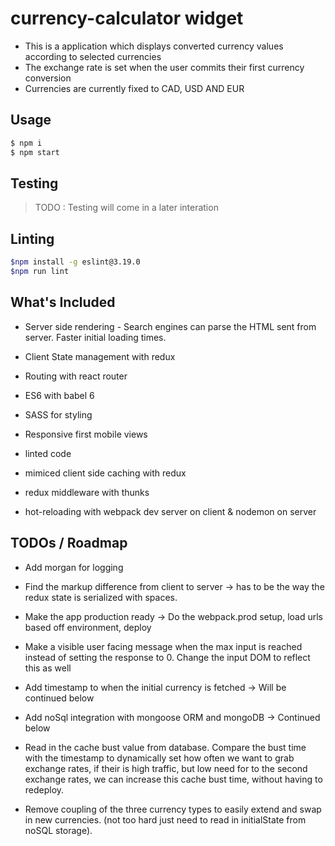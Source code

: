 # currency-calculator widget

- This is a application which displays converted currency values according to selected currencies
- The exchange rate is set when the user commits their first currency conversion
- Currencies are currently fixed to CAD, USD AND EUR

## Usage

``` bash
$ npm i 
$ npm start
```

## Testing 

> TODO : Testing will come in a later interation

## Linting 

``` bash
$npm install -g eslint@3.19.0 
$npm run lint
```

## What's Included

- Server side rendering - Search engines can parse the HTML sent from server. Faster initial loading times.  

- Client State management with redux

- Routing with react router

- ES6 with babel 6

- SASS for styling

- Responsive first mobile views

- linted code

- mimiced client side caching with redux

- redux middleware with thunks

- hot-reloading with webpack dev server on client & nodemon on server 

## TODOs / Roadmap

- Add morgan for logging

- Find the markup difference from client to server -> has to be the way the redux state is serialized with spaces.

- Make the app production ready -> Do the webpack.prod setup, load urls based off environment, deploy

- Make a visible user facing message when the max input is reached instead of setting the response to 0. Change the input DOM to reflect this as well

- Add timestamp to when the initial currency is fetched -> Will be continued below

- Add noSql integration with mongoose ORM and mongoDB -> Continued below

- Read in the cache bust value from database. Compare the bust time with the timestamp to dynamically set how often we want to grab exchange rates,
if their is high traffic, but low need for to the second exchange rates, we can increase this cache bust time, without having to redeploy.

- Remove coupling of the three currency types to easily extend and swap in new currencies. (not too hard just need to read in initialState from noSQL storage).
